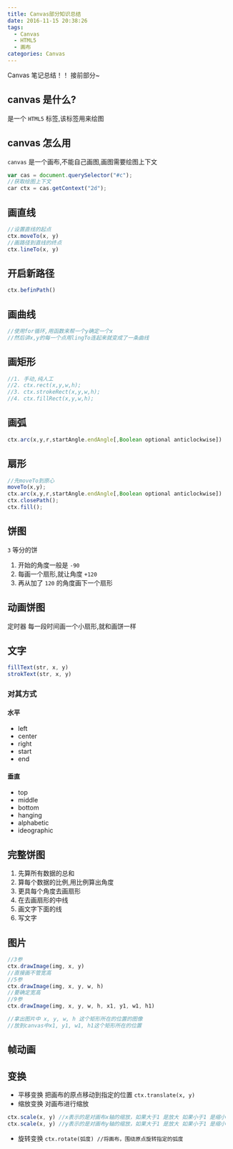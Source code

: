 ```yaml
---
title: Canvas部分知识总结
date: 2016-11-15 20:38:26
tags:
  - Canvas
  - HTML5
  - 画布
categories: Canvas
---
```


Canvas 笔记总结！！
接前部分~

<!-- more -->

## canvas 是什么?

是一个 `HTML5` 标签,该标签用来绘图

## canvas 怎么用

`canvas` 是一个画布,不能自己画图,画图需要绘图上下文

```js
var cas = document.querySelector("#c");
//获取绘图上下文
car ctx = cas.getContext("2d");
```

## 画直线

```js
//设置直线的起点
ctx.moveTo(x, y)
//画路径到直线的终点
ctx.lineTo(x, y)
```

## 开启新路径

```js
ctx.befinPath()
```

## 画曲线

```js
//使用for循环,用函数来帮一个y确定一个x
//然后讲x,y的每一个点用lingTo连起来就变成了一条曲线
```

## 画矩形

```js
//1. 手动,纯人工
//2. ctx.rect(x,y,w,h);
//3. ctx.strokeRect(x,y,w,h);
//4. ctx.fillRect(x,y,w,h);
```

## 画弧

```js
ctx.arc(x,y,r,startAngle.endAngle[,Boolean optional anticlockwise])
```

## 扇形

```js
//先moveTo到原心
moveTo(x,y);
ctx.arc(x,y,r,startAngle.endAngle[,Boolean optional anticlockwise])
ctx.closePath();
ctx.fill();
```

## 饼图

`3` 等分的饼

1. 开始的角度一般是 `-90`
2. 每画一个扇形,就让角度 `+120`
3. 再从加了 `120` 的角度画下一个扇形

## 动画饼图

定时器
每一段时间画一个小扇形,就和画饼一样

## 文字

```js
fillText(str, x, y)
strokText(str, x, y)
```

### 对其方式

#### 水平

- left
- center
- right
- start
- end

#### 垂直

- top
- middle
- bottom
- hanging
- alphabetic
- ideographic

## 完整饼图

1. 先算所有数据的总和
2. 算每个数据的比例,用比例算出角度
3. 更具每个角度去画扇形
4. 在去画扇形的中线
5. 画文字下面的线
6. 写文字

## 图片

```js
//3参
ctx.drawImage(img, x, y)
//直接画不管宽高
//5参
ctx.drawImage(img, x, y, w, h)
//要确定宽高
//9参
ctx.drawImage(img, x, y, w, h, x1, y1, w1, h1)

//拿出图片中 x, y, w, h 这个矩形所在的位置的图像
//放到canvas中x1, y1, w1, h1这个矩形所在的位置
```

## 帧动画

## 变换

- 平移变换 把画布的原点移动到指定的位置
  `ctx.translate(x, y)`
- 缩放变换 对画布进行缩放

```js
ctx.scale(x, y) //x表示的是对画布x轴的缩放，如果大于1 是放大 如果小于1 是缩小
ctx.scale(x, y) //y表示的是对画布y轴的缩放，如果大于1 是放大 如果小于1 是缩小
```

- 旋转变换
  `ctx.rotate(弧度) //将画布，围绕原点旋转指定的弧度`
